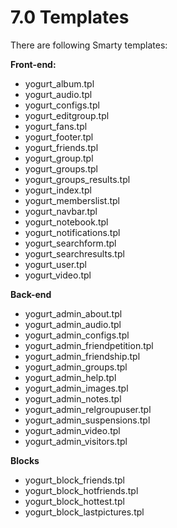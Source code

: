 # 7.0 Templates

There are following Smarty templates:

**Front-end:**

- yogurt_album.tpl
- yogurt_audio.tpl
- yogurt_configs.tpl
- yogurt_editgroup.tpl
- yogurt_fans.tpl
- yogurt_footer.tpl
- yogurt_friends.tpl
- yogurt_group.tpl
- yogurt_groups.tpl
- yogurt_groups_results.tpl
- yogurt_index.tpl
- yogurt_memberslist.tpl
- yogurt_navbar.tpl
- yogurt_notebook.tpl
- yogurt_notifications.tpl
- yogurt_searchform.tpl
- yogurt_searchresults.tpl
- yogurt_user.tpl
- yogurt_video.tpl

**Back-end**

- yogurt_admin_about.tpl
- yogurt_admin_audio.tpl
- yogurt_admin_configs.tpl
- yogurt_admin_friendpetition.tpl
- yogurt_admin_friendship.tpl
- yogurt_admin_groups.tpl
- yogurt_admin_help.tpl
- yogurt_admin_images.tpl
- yogurt_admin_notes.tpl
- yogurt_admin_relgroupuser.tpl
- yogurt_admin_suspensions.tpl
- yogurt_admin_video.tpl
- yogurt_admin_visitors.tpl

**Blocks**

- yogurt_block_friends.tpl
- yogurt_block_hotfriends.tpl
- yogurt_block_hottest.tpl
- yogurt_block_lastpictures.tpl
